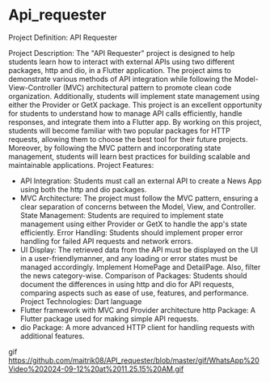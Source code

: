 # Api_requester

Project Definition: API Requester

Project Description:
The "API Requester" project is designed to help students learn how to interact with external APIs using two different packages, http and dio, in a Flutter application. The project aims to demonstrate various methods of API integration while following the Model-View-Controller (MVC) architectural pattern to promote clean code organization. Additionally, students will implement state management using either the Provider or GetX package.
This project is an excellent opportunity for students to understand how to manage API calls efficiently, handle responses, and integrate them into a Flutter app. By working on this project, students will become familiar with two popular packages for HTTP requests, allowing them to choose the best tool for their future projects. Moreover, by following the MVC pattern and incorporating state management, students will learn best practices for building scalable and maintainable applications.
Project Features:
- API Integration: Students must call an external API to create a News App using both the http and dio packages.
- MVC Architecture: The project must follow the MVC pattern, ensuring a clear separation of concerns between the Model, View, and Controller.
State Management: Students are required to implement state management using either Provider or GetX to handle the app's state efficiently.
Error Handling: Students should implement proper error handling for failed API requests and network errors.
- UI Display: The retrieved data from the API must be displayed on the UI in a user-friendlymanner, and any loading or error states must be managed accordingly. Implement HomePage and DetailPage. Also, filter the news category-wise.
Comparison of Packages: Students should document the differences in using http and dio for API requests, comparing aspects such as ease of use, features, and performance.
Project Technologies:
Dart language
- Flutter framework with MVC and Provider architecture
http Package: A Flutter package used for making simple API requests.
- dio Package: A more advanced HTTP client for handling requests with additional features.

 gif
https://github.com/maitrik08/API_requester/blob/master/gif/WhatsApp%20Video%202024-09-12%20at%2011.25.15%20AM.gif
 
